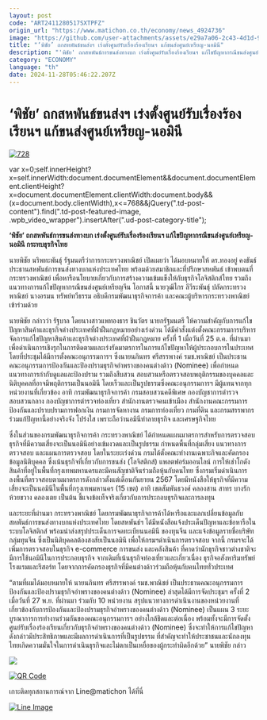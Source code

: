 ```yaml
---
layout: post
code: "ART2411280517SXTPFZ"
origin_url: "https://www.matichon.co.th/economy/news_4924736"
image: "https://github.com/user-attachments/assets/e29a7a06-2c43-4d1d-9fc3-6da17014c58f"
title: "‘พิชัย’ ถกสหพันธ์ขนส่งฯ เร่งตั้งศูนย์รับเรื่องร้องเรียนฯ แก้ขนส่งศูนย์เหรียญ-นอมินี"
description: "'พิชัย' ถกสหพันธ์การขนส่งทางบก เร่งตั้งศูนย์รับเรื่องร้องเรียนฯ แก้ไขปัญหากรณีขนส่งศูนย์เหรียญ-นอมินี กระทบธุรกิจไทย"
category: "ECONOMY"
language: "th"
date: 2024-11-28T05:46:22.207Z
---
```


# ‘พิชัย’ ถกสหพันธ์ขนส่งฯ เร่งตั้งศูนย์รับเรื่องร้องเรียนฯ แก้ขนส่งศูนย์เหรียญ-นอมินี

[![](https://www.matichon.co.th/wp-content/uploads/2024/11/728-366.jpg "728")](https://www.matichon.co.th/wp-content/uploads/2024/11/728-366.jpg)

var x=0;self.innerHeight?x=self.innerWidth:document.documentElement&&document.documentElement.clientHeight?x=document.documentElement.clientWidth:document.body&&(x=document.body.clientWidth),x<=768&&jQuery(".td-post-content").find(".td-post-featured-image, .wpb\_video\_wrapper").insertAfter(".ud-post-category-title");

**‘พิชัย’ ถกสหพันธ์การขนส่งทางบก เร่งตั้งศูนย์รับเรื่องร้องเรียนฯ แก้ไขปัญหากรณีขนส่งศูนย์เหรียญ-นอมินี กระทบธุรกิจไทย**

นายพิชัย นริพทะพันธุ์ รัฐมนตรีว่าการกระทรวงพาณิชย์ เปิดเผยว่า ได้มอบหมายให้ ดร.ทองอยู่ คงขันธ์ ประธานสหพันธ์การขนส่งทางบกแห่งประเทศไทย พร้อมด้วยสมาชิกและที่ปรึกษาสหพันธ์ เข้าพบตนที่กระทรวงพาณิชย์ เพื่อหารือนโยบายเกี่ยวกับการสร้างความเข้มแข็งให้กับธุรกิจโลจิสติกส์ไทย รวมถึงแนวทางการแก้ไขปัญหากรณีขนส่งศูนย์เหรียญจีน โอกาสนี้ นายวุฒิไกร ลีวีระพันธุ์ ปลัดกระทรวงพาณิชย์ นางอรมน ทรัพย์ทวีธรรม อธิบดีกรมพัฒนาธุรกิจการค้า และคณะผู้บริหารกระทรวงพาณิชย์ เข้าร่วมด้วย

นายพิชัย กล่าวว่า รัฐบาล โดยนางสาวแพทองธาร ชินวัตร นายกรัฐมนตรี ให้ความสำคัญกับการแก้ไขปัญหาสินค้าและธุรกิจต่างประเทศที่ฝ่าฝืนกฎหมายอย่างเร่งด่วน ได้มีคำสั่งแต่งตั้งคณะกรรมการบริหารจัดการแก้ไขปัญหาสินค้าและธุรกิจต่างประเทศที่ฝ่าฝืนกฎหมาย ครั้งที่ 1 เมื่อวันที่ 25 ต.ค. ที่ผ่านมา เพื่อดำเนินการเชิงรุกในการติดตามและเร่งรัดมาตรการในการแก้ไขปัญหาให้ผู้ประกอบการในประเทศ โดยที่ประชุมได้มีการตั้งคณะอนุกรรมการฯ ซึ่งนายนภินทร ศรีสรรพางค์ รมช.พาณิชย์ เป็นประธานคณะอนุกรรมการป้องกันและป้องปรามธุรกิจอำพรางของคนต่างด้าว (Nominee) เพื่อกำหนดแนวทางการกำกับดูแลและป้องปราม รวมถึงสืบสวน สอบสวนหรือตรวจสอบพฤติกรรมของบุคคลและนิติบุคคลที่อาจมีพฤติกรรมเป็นนอมินี โดยเร็วและเป็นรูปธรรมซึ่งคณะอนุกรรมการฯ มีผู้แทนจากทุกหน่วยงานที่เกี่ยวข้อง อาทิ กรมพัฒนาธุรกิจการค้า กรมสอบสวนคดีพิเศษ กองบัญชาการตำรวจสอบสวนกลาง กองบัญชาการตำรวจท่องเที่ยว สำนักงานตรวจคนเข้าเมือง สำนักงานคณะกรรมการป้องกันและปราบปรามการฟอกเงิน กรมการจัดหางาน กรมการท่องเที่ยว กรมที่ดิน และกรมสรรพากร ร่วมแก้ปัญหานี้อย่างจริงจัง โปร่งใส เพราะถือว่านอมินีทำลายธุรกิจ และเศรษฐกิจไทย

ซึ่งในส่วนของกรมพัฒนาธุรกิจการค้า กระทรวงพาณิชย์ ได้กำหนดแผนมาตรการสำหรับการตรวจสอบธุรกิจที่มีความเสี่ยงจะเป็นนอมินีอย่างเข้มงวดและเป็นรูปธรรม กำหนดพื้นที่กลุ่มเสี่ยง แนวทางการตรวจสอบ และแผนการตรวจสอบ โดยในระยะเร่งด่วน กรมได้ตั้งคณะทำงานเฉพาะกิจและคัดกรองข้อมูลนิติบุคคล ซึ่งเน้นธุรกิจที่เกี่ยวกับการขนส่ง (โลจิสติกส์) แพลตฟอร์มออนไลน์ การให้เช่าโกดังสินค้าที่อยู่ในพื้นที่กรุงเทพมหานครและมีคนสัญชาติจีนร่วมถือหุ้นกับคนไทย ซึ่งกรมเริ่มดำเนินการลงพื้นที่ตรวจสอบตามมาตรการดังกล่าวตั้งแต่เดือนกันยายน 2567 โดยมีหนังสือให้ธุรกิจที่มีความเสี่ยงจะเป็นนอมินีในพื้นที่กรุงเทพมหานคร (15 เขต) อาทิ เขตสัมพันธวงศ์ คลองสาน สาทร บางรัก ห้วยขวาง คลองเตย เป็นต้น ชี้แจงข้อเท็จจริงเกี่ยวกับการประกอบธุรกิจและการลงทุน

และระยะที่ผ่านมา กระทรวงพาณิชย์ โดยกรมพัฒนาธุรกิจการค้าได้หารือและแลกเปลี่ยนข้อมูลกับสหพันธ์การขนส่งทางบกแห่งประเทศไทย โดยสหพันธ์ฯ ได้มีหนังสือแจ้งประเด็นปัญหาและข้อหารือในระบบโลจิสติกส์ พร้อมนำส่งสรุปประเด็นการจดทะเบียนนอมินี ของทุนจีน และแจ้งข้อมูลรายชื่อบริษัทกลุ่มทุนจีน ซึ่งเป็นนิติบุคคลต้องสงสัยเป็นนอมินี เพื่อให้กรมฯดำเนินการตรวจสอบ จากนี้ กรมฯจะได้เพิ่มการตรวจสอบในธุรกิจ e-commerce การขนส่ง และคลังสินค้า ที่คาดว่านักธุรกิจชาวต่างชาติจะมีการใช้นอมินีในการประกอบธุรกิจ จากเดิมที่เน้นธุรกิจท่องเที่ยวและเกี่ยวเนื่อง ธุรกิจอสังหาริมทรัพย์ โรงแรมและรีสอร์ท โดยจากการคัดกรองธุรกิจที่มีคนต่างด้าวร่วมถือหุ้นกับคนไทยทั่วประเทศ

“ตามที่ผมได้มอบหมายให้ นายนภินทร ศรีสรรพางค์ รมช.พาณิชย์ เป็นประธานคณะอนุกรรมการป้องกันและป้องปรามธุรกิจอำพรางของคนต่างด้าว (Nominee) ล่าสุดได้มีการจัดประชุมฯ ครั้งที่ 2 เมื่อวันที่ 27 พ.ย. ที่ผ่านมา ร่วมกับ 10 หน่วยงาน สรุปแนวทางการดำเนินงานของหน่วยงานที่เกี่ยวข้องกับการป้องกันและป้องปรามธุรกิจอำพรางของคนต่างด้าว (Nominee) เป็นแผน 3 ระยะ บูรณาการการทำงานร่วมกันของคณะอนุกรรมการฯ อย่างใกล้ชิดและต่อเนื่อง พร้อมทั้งจะมีการจัดตั้งศูนย์รับเรื่องร้องเรียนเกี่ยวกับธุรกิจอำพรางของคนต่างด้าว (Nominee) ซึ่งจะทำให้การแก้ไขปัญหาดังกล่าวมีประสิทธิภาพและมีผลการดำเนินการที่เป็นรูปธรรม ที่สำคัญจะทำให้ประชาชนและนักลงทุนไทยเกิดความมั่นใจในการดำเนินธุรกิจและไม่ตกเป็นเหยื่อของผู้กระทำผิดอีกด้วย” นายพิชัย กล่าว

![](https://www.matichon.co.th/wp-content/uploads/2024/11/S__107675960-1024x689.jpg)

[![QR Code](https://www.matichon.co.th/wp-content/uploads/2023/07/wob1371z.jpg)](https://lin.ee/ht0nDxX)

เกาะติดทุกสถานการณ์จาก Line@matichon ได้ที่นี่

[![Line Image](https://www.matichon.co.th/wp-content/uploads/2023/07/th.png)](https://lin.ee/ht0nDxX)